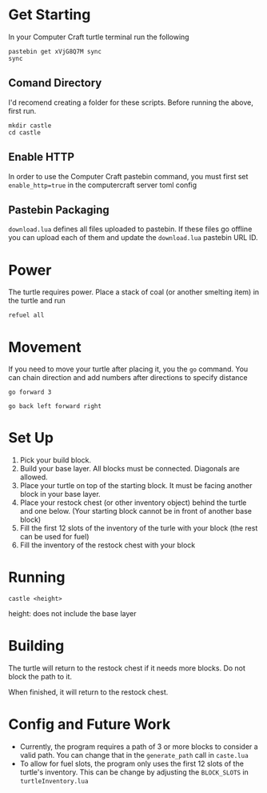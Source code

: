# Get Starting
In your Computer Craft turtle terminal run the following
```
pastebin get xVjG8Q7M sync
sync
```

## Comand Directory
I'd recomend creating a folder for these scripts. Before running the above, first run.
```
mkdir castle
cd castle
```

## Enable HTTP
In order to use the Computer Craft pastebin command, you must first set `enable_http=true` in the computercraft server toml config

## Pastebin Packaging
`download.lua` defines all files uploaded to pastebin. If these files go offline you can upload each of them and update the `download.lua` pastebin URL ID.

# Power
The turtle requires power. Place a stack of coal (or another smelting item) in the turtle and run
```
refuel all
```

# Movement
If you need to move your turtle after placing it, you the `go` command. You can chain direction and add numbers after directions to specify distance
```
go forward 3
```

```
go back left forward right
```

# Set Up
1. Pick your build block.
2. Build your base layer. All blocks must be connected. Diagonals are allowed.
3. Place your turtle on top of the starting block. It must be facing another block in your base layer.
4. Place your restock chest (or other inventory object) behind the turtle and one below. (Your starting block cannot be in front of another base block)
5. Fill the first 12 slots of the inventory of the turle with your block (the rest can be used for fuel)
6. Fill the inventory of the restock chest with your block

# Running
```
castle <height>
```
height: does not include the base layer

# Building
The turtle will return to the restock chest if it needs more blocks. Do not block the path to it.

When finished, it will return to the restock chest.

# Config and Future Work
- Currently, the program requires a path of 3 or more blocks to consider a valid path. You can change that in the `generate_path` call in `caste.lua`
- To allow for fuel slots, the program only uses the first 12 slots of the turtle's inventory. This can be change by adjusting the `BLOCK_SLOTS` in `turtleInventory.lua`
